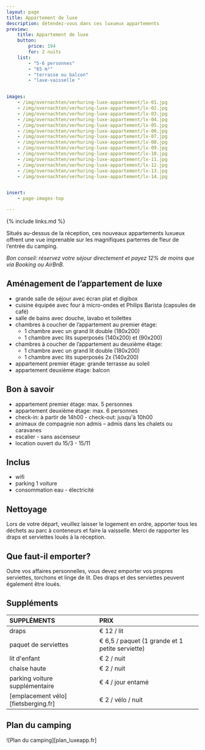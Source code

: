 ```yaml
---
layout: page
title: Appartement de luxe
description: détendez-vous dans ces luxueux appartements
preview:
    title: Appartement de luxe
    button:
        price: 194
        for: 2 nuits
    list:
        - "5-6 personnes"
        - "65 m²"
        - "terrasse ou balcon"
        - "lave-vaisselle "


images:
    - /img/overnachten/verhuring-luxe-appartement/lx-01.jpg
    - /img/overnachten/verhuring-luxe-appartement/lx-02.jpg
    - /img/overnachten/verhuring-luxe-appartement/lx-03.jpg
    - /img/overnachten/verhuring-luxe-appartement/lx-04.jpg
    - /img/overnachten/verhuring-luxe-appartement/lx-05.jpg
    - /img/overnachten/verhuring-luxe-appartement/lx-06.jpg
    - /img/overnachten/verhuring-luxe-appartement/lx-07.jpg
    - /img/overnachten/verhuring-luxe-appartement/lx-08.jpg
    - /img/overnachten/verhuring-luxe-appartement/lx-09.jpg
    - /img/overnachten/verhuring-luxe-appartement/lx-10.jpg
    - /img/overnachten/verhuring-luxe-appartement/lx-11.jpg
    - /img/overnachten/verhuring-luxe-appartement/lx-12.jpg
    - /img/overnachten/verhuring-luxe-appartement/lx-13.jpg
    - /img/overnachten/verhuring-luxe-appartement/lx-14.jpg


insert:
    - page-images-top

---
```

{% include links.md %}

Situés au-dessus de la réception, ces nouveaux appartements luxueux offrent une vue imprenable sur les magnifiques parterres de fleur de l’entrée du camping.  

*Bon conseil: réservez votre séjour directement et payez 12% de moins que via Booking ou AirBnB.*

## Aménagement de l’appartement de luxe

- grande salle de séjour avec écran plat et digibox
- cuisine équipée avec four à micro-ondes et Philips Barista (capsules de café)
- salle de bains avec douche, lavabo et toilettes
- chambres à coucher de l’appartement au premier étage:
    - 1 chambre avec un grand lit double (180x200)
    - 1 chambre avec lits superposés (140x200) et (90x200)
- chambres à coucher de l’appartement au deuxième étage:
    - 1 chambre avec un grand lit double (180x200)
    - 1 chambre avec lits superposés 2x (140x200)
- appartement premier étage: grande terrasse au soleil
- appartement deuxième étage: balcon


## Bon à savoir

- appartement premier étage: max. 5 personnes
- appartement deuxième étage: max. 6 personnes
- check-in: à partir de 14h00 - check-out: jusqu'à 10h00
- animaux de compagnie non admis – admis dans les chalets ou caravanes
- escalier - sans ascenseur
- location ouvert du 15/3 - 15/11




## Inclus
- wifi
- parking 1 voiture
- consommation eau - électricité

## Nettoyage
Lors de votre départ, veuillez laisser le logement en ordre, apporter tous les déchets au parc à conteneurs et faire la vaisselle. Merci de rapporter les draps et serviettes loués à la réception.

## Que faut-il emporter?
Outre vos affaires personnelles, vous devez emporter vos propres serviettes, torchons et linge de lit.
Des draps et des serviettes peuvent également être loués.


## Suppléments

SUPPLÉMENTS               | PRIX
:-------------------|:-----------|
draps               | € 12 / lit
paquet de serviettes| € 6,5 / paquet (1 grande et 1 petite serviette)
lit d'enfant        | € 2 / nuit
chaise haute        | € 2 / nuit
parking voiture supplémentaire  | € 4 / jour entamé
[emplacement vélo][fietsberging.fr]| € 2 / vélo / nuit


## Plan du camping

![Plan du camping][plan_luxeapp.fr]
